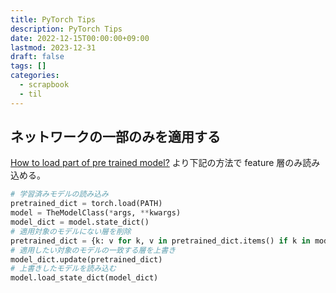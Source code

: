 ```yaml
---
title: PyTorch Tips
description: PyTorch Tips
date: 2022-12-15T00:00:00+09:00
lastmod: 2023-12-31
draft: false
tags: []
categories:
  - scrapbook
  - til
---
```


## ネットワークの一部のみを適用する

[How to load part of pre trained model?](https://discuss.pytorch.org/t/how-to-load-part-of-pre-trained-model/1113/39) より下記の方法で feature 層のみ読み込める。

```py
# 学習済みモデルの読み込み
pretrained_dict = torch.load(PATH)
model = TheModelClass(*args, **kwargs)
model_dict = model.state_dict()
# 適用対象のモデルにない層を削除
pretrained_dict = {k: v for k, v in pretrained_dict.items() if k in model_dict}
# 適用したい対象のモデルの一致する層を上書き
model_dict.update(pretrained_dict)
# 上書きしたモデルを読み込む
model.load_state_dict(model_dict)
```
